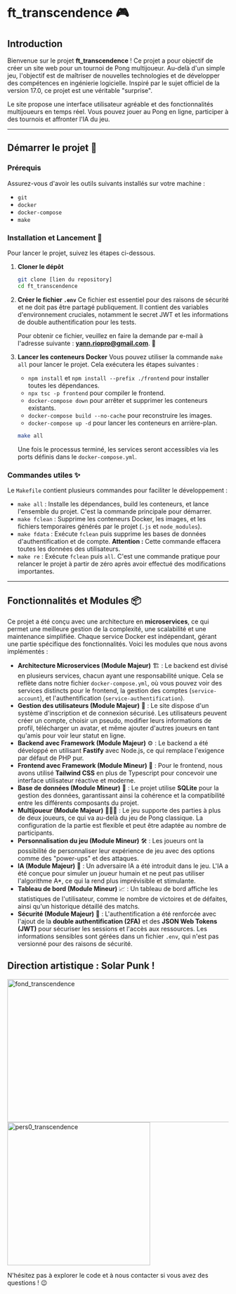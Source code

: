 # ft\_transcendence 🎮

## Introduction

Bienvenue sur le projet **ft\_transcendence** \! Ce projet a pour objectif de créer un site web pour un tournoi de Pong multijoueur. Au-delà d'un simple jeu, l'objectif est de maîtriser de nouvelles technologies et de développer des compétences en ingénierie logicielle. Inspiré par le sujet officiel de la version 17.0, ce projet est une véritable "surprise".

Le site propose une interface utilisateur agréable et des fonctionnalités multijoueurs en temps réel. Vous pouvez jouer au Pong en ligne, participer à des tournois et affronter l'IA du jeu.

-----

## Démarrer le projet 🚀

### Prérequis

Assurez-vous d'avoir les outils suivants installés sur votre machine :

  * `git`
  * `docker`
  * `docker-compose`
  * `make`

### Installation et Lancement 🏁

Pour lancer le projet, suivez les étapes ci-dessous.

1.  **Cloner le dépôt**

    ```sh
    git clone [lien du repository]
    cd ft_transcendence
    ```

2.  **Créer le fichier `.env`**
    Ce fichier est essentiel pour des raisons de sécurité et ne doit pas être partagé publiquement. Il contient des variables d'environnement cruciales, notamment le secret JWT et les informations de double authentification pour les tests.

    Pour obtenir ce fichier, veuillez en faire la demande par e-mail à l'adresse suivante : **yann.riopro@gmail.com**. 📧

3.  **Lancer les conteneurs Docker**
    Vous pouvez utiliser la commande `make all` pour lancer le projet. Cela exécutera les étapes suivantes :

      * `npm install` et `npm install --prefix ./frontend` pour installer toutes les dépendances.
      * `npx tsc -p frontend` pour compiler le frontend.
      * `docker-compose down` pour arrêter et supprimer les conteneurs existants.
      * `docker-compose build --no-cache` pour reconstruire les images.
      * `docker-compose up -d` pour lancer les conteneurs en arrière-plan.

    <!-- end list -->

    ```sh
    make all
    ```

    Une fois le processus terminé, les services seront accessibles via les ports définis dans le `docker-compose.yml`.

### Commandes utiles ✨

Le `Makefile` contient plusieurs commandes pour faciliter le développement :

  * `make all` : Installe les dépendances, build les conteneurs, et lance l'ensemble du projet. C'est la commande principale pour démarrer.
  * `make fclean` : Supprime les conteneurs Docker, les images, et les fichiers temporaires générés par le projet (`.js` et `node_modules`).
  * `make fdata` : Exécute `fclean` puis supprime les bases de données d'authentification et de compte. **Attention :** Cette commande effacera toutes les données des utilisateurs.
  * `make re` : Exécute `fclean` puis `all`. C'est une commande pratique pour relancer le projet à partir de zéro après avoir effectué des modifications importantes.



------------


## Fonctionnalités et Modules 📦

Ce projet a été conçu avec une architecture en **microservices**, ce qui permet une meilleure gestion de la complexité, une scalabilité et une maintenance simplifiée. Chaque service Docker est indépendant, gérant une partie spécifique des fonctionnalités. Voici les modules que nous avons implémentés :

  * **Architecture Microservices (Module Majeur)** 🏗️ : Le backend est divisé en plusieurs services, chacun ayant une responsabilité unique. Cela se reflète dans notre fichier `docker-compose.yml`, où vous pouvez voir des services distincts pour le frontend, la gestion des comptes (`service-account`), et l'authentification (`service-authentification`).
  * **Gestion des utilisateurs (Module Majeur)** 👤 : Le site dispose d'un système d'inscription et de connexion sécurisé. Les utilisateurs peuvent créer un compte, choisir un pseudo, modifier leurs informations de profil, télécharger un avatar, et même ajouter d'autres joueurs en tant qu'amis pour voir leur statut en ligne.
  * **Backend avec Framework (Module Majeur)** ⚙️ : Le backend a été développé en utilisant **Fastify** avec Node.js, ce qui remplace l'exigence par défaut de PHP pur.
  * **Frontend avec Framework (Module Mineur)** 🎨 : Pour le frontend, nous avons utilisé **Tailwind CSS** en plus de Typescript pour concevoir une interface utilisateur réactive et moderne.
  * **Base de données (Module Mineur)** 💾 : Le projet utilise **SQLite** pour la gestion des données, garantissant ainsi la cohérence et la compatibilité entre les différents composants du projet.
  * **Multijoueur (Module Majeur)** 🧑‍🤝‍🧑 : Le jeu supporte des parties à plus de deux joueurs, ce qui va au-delà du jeu de Pong classique. La configuration de la partie est flexible et peut être adaptée au nombre de participants.
  * **Personnalisation du jeu (Module Mineur)** 🛠️ : Les joueurs ont la possibilité de personnaliser leur expérience de jeu avec des options comme des "power-ups" et des attaques.
  * **IA (Module Majeur)** 🤖 : Un adversaire IA a été introduit dans le jeu. L'IA a été conçue pour simuler un joueur humain et ne peut pas utiliser l'algorithme A\*, ce qui la rend plus imprévisible et stimulante.
  * **Tableau de bord (Module Mineur)** 📈 : Un tableau de bord affiche les statistiques de l'utilisateur, comme le nombre de victoires et de défaites, ainsi qu'un historique détaillé des matchs.
  * **Sécurité (Module Majeur)** 🔐 : L'authentification a été renforcée avec l'ajout de la **double authentification (2FA)** et des **JSON Web Tokens (JWT)** pour sécuriser les sessions et l'accès aux ressources. Les informations sensibles sont gérées dans un fichier `.env`, qui n'est pas versionné pour des raisons de sécurité.

## Direction artistique : Solar Punk !

<img width="512" height="325" alt="fond_transcendence" src="https://github.com/user-attachments/assets/37e4441b-a0f9-4259-b012-cbe84e36cbac" />

<img width="325" height="325" alt="pers0_transcendence" src="https://github.com/user-attachments/assets/42a96e6f-67b2-49c1-ac58-52cf5b75593e" />

N'hésitez pas à explorer le code et à nous contacter si vous avez des questions \! 😉
